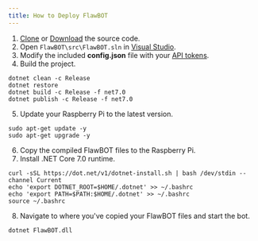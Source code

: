 ```yaml
---
title: How to Deploy FlawBOT
---
```


1. [Clone][clone-link] or [Download][download-link] the source code.
2. Open `FlawBOT\src\FlawBOT.sln` in [Visual Studio][vs-link].
3. Modify the included **config.json** file with your [API tokens][tokens-link].
4. Build the project.
```
dotnet clean -c Release
dotnet restore
dotnet build -c Release -f net7.0
dotnet publish -c Release -f net7.0
```
5. Update your Raspberry Pi to the latest version.
```
sudo apt-get update -y
sudo apt-get upgrade -y
```
6. Copy the compiled FlawBOT files to the Raspberry Pi.
7. Install .NET Core 7.0 runtime.
```
curl -sSL https://dot.net/v1/dotnet-install.sh | bash /dev/stdin --channel Current
echo 'export DOTNET_ROOT=$HOME/.dotnet' >> ~/.bashrc
echo 'export PATH=$PATH:$HOME/.dotnet' >> ~/.bashrc
source ~/.bashrc
```
8. Navigate to where you've copied your FlawBOT files and start the bot.
```
dotnet FlawBOT.dll
```

<!-- MARKDOWN LINKS -->
[clone-link]: https://github.com/CriticalFlaw/FlawBOT.git
[download-link]: https://github.com/CriticalFlaw/FlawBOT/archive/refs/heads/master.zip
[vs-link]: https://visualstudio.microsoft.com/
[tokens-link]: https://www.criticalflaw.ca/FlawBOT/tokens